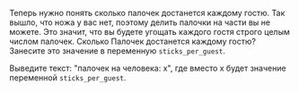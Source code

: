Теперь нужно понять сколько палочек достанется каждому гостю. Так вышло, что ножа у вас нет, поэтому делить палочки на части вы не можете. Это значит, что вы будете угощать каждого гостя строго целым числом палочек. Сколько Палочек достанется каждому гостю? Занесите это значение в переменную  ```sticks_per_guest```. 


Выведите текст: 
"палочек на человека: х", где вместо х будет значение переменной ```sticks_per_guest```.

